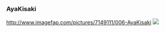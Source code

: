 ### AyaKisaki
http://www.imagefap.com/pictures/7149111/006-AyaKisaki
![](http://x.imagefapusercontent.com/u/T-90/7149111/853553976/006-AyaKisaki_005.jpg)
![]()
![]()
![]()
![]()
![]()
![]()
![]()
![]()
![]()
![]()
![]()
![]()
![]()
![]()
![]()
![]()
![]()
![]()
![]()
